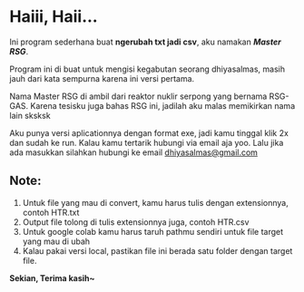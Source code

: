 # **Haiii, Haii...**
Ini program sederhana buat **ngerubah txt jadi csv**, aku namakan ***Master RSG***.

Program ini di buat untuk mengisi kegabutan seorang dhiyasalmas, masih jauh dari kata sempurna karena ini versi pertama.

Nama Master RSG di ambil dari reaktor nuklir serpong yang bernama RSG-GAS.
Karena tesisku juga bahas RSG ini, jadilah aku malas memikirkan nama lain sksksk

Aku punya versi aplicationnya dengan format exe, jadi kamu tinggal klik 2x dan sudah ke run. Kalau kamu tertarik hubungi via email aja yoo. Lalu jika ada masukkan silahkan hubungi ke email dhiyasalmas@gmail.com

## **Note:**
1. Untuk file yang mau di convert, kamu harus tulis dengan extensionnya, contoh HTR.txt 
2. Output file tolong di tulis extensionnya juga, contoh HTR.csv
3. Untuk google colab kamu harus taruh pathmu sendiri untuk file target yang mau di ubah
4. Kalau pakai versi local, pastikan file ini berada satu folder dengan target file.

**Sekian, Terima kasih~**
